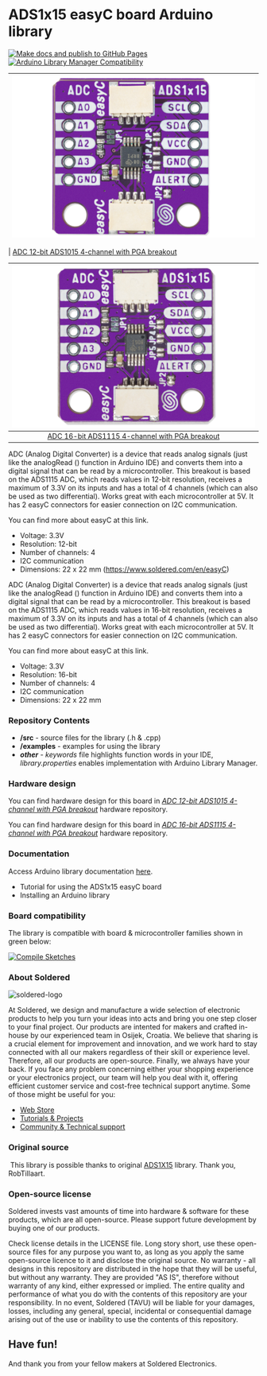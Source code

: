 # ADS1x15 easyC board Arduino library

[![Make docs and publish to GitHub Pages](https://github.com/SolderedElectronics/Soldered-ADS1015-ADS1115-ADC-Arduino-Library/actions/workflows/make_docs.yml/badge.svg?branch=dev)](https://github.com/SolderedElectronics/Soldered-ADS1015-ADS1115-ADC-Arduino-Library/actions/workflows/make_docs.yml)
[![Arduino Library Manager Compatibility](https://github.com/SolderedElectronics/Soldered-ADS1015-ADS1115-ADC-Arduino-Library/actions/workflows/arduino_lint.yml/badge.svg?branch=dev)](https://github.com/SolderedElectronics/Soldered-ADS1015-ADS1115-ADC-Arduino-Library/actions/workflows/arduino_lint.yml)


| ![ADC 12-bit ADS1015 4-channel with PGA breakout](https://github.com/SolderedElectronics/ADC-12-bit-ADS1015-4-channel-with-PGA-breakout-hardware-design/blob/main/OUTPUTS/V1.1.1/333094.jpg) |
| :------------------------------------------------------------------------------------------------------------------------------------------------------------------------------------------: |

| [ADC 12-bit ADS1015 4-channel with PGA breakout](https://www.solde.red/333094)

| ![ADC 16-bit ADS1115 4-channel with PGA breakout](https://github.com/SolderedElectronics/ADC-16-bit-ADS1115-4-channel-with-PGA-breakout-hardware-design/blob/main/OUTPUTS/V1.1.1/333095.jpg) |
| :------------------------------------------------------------------------------------------------------------------------------------------------------------------------------------------: |
|                                                        [ADC 16-bit ADS1115 4-channel with PGA breakout](https://www.solde.red/333095)                                                        |

ADC (Analog Digital Converter) is a device that reads analog signals (just like the analogRead () function in Arduino IDE) and converts them into a digital signal that can be read by a microcontroller. This breakout is based on the ADS1115 ADC, which reads values in 12-bit resolution, receives a maximum of 3.3V on its inputs and has a total of 4 channels (which can also be used as two differential). Works great with each microcontroller at 5V. It has 2 easyC connectors for easier connection on I2C communication.

You can find more about easyC at this link.

- Voltage: 3.3V
- Resolution: 12-bit
- Number of channels: 4
- I2C communication
- Dimensions: 22 x 22 mm (https://www.soldered.com/en/easyC)

ADC (Analog Digital Converter) is a device that reads analog signals (just like the analogRead () function in Arduino IDE) and converts them into a digital signal that can be read by a microcontroller. This breakout is based on the ADS1115 ADC, which reads values in 16-bit resolution, receives a maximum of 3.3V on its inputs and has a total of 4 channels (which can also be used as two differential). Works great with each microcontroller at 5V. It has 2 easyC connectors for easier connection on I2C communication.

You can find more about easyC at this link.

- Voltage: 3.3V
- Resolution: 16-bit
- Number of channels: 4
- I2C communication
- Dimensions: 22 x 22 mm

### Repository Contents

- **/src** - source files for the library (.h & .cpp)
- **/examples** - examples for using the library
- **_other_** - _keywords_ file highlights function words in your IDE, _library.properties_ enables implementation with Arduino Library Manager.

### Hardware design

You can find hardware design for this board in [_ADC 12-bit ADS1015 4-channel with PGA breakout_](https://github.com/SolderedElectronics/ADC-12-bit-ADS1015-4-channel-with-PGA-breakout-hardware-design) hardware repository.

You can find hardware design for this board in [_ADC 16-bit ADS1115 4-channel with PGA breakout_](https://github.com/SolderedElectronics/ADC-16-bit-ADS1115-4-channel-with-PGA-breakout-hardware-design) hardware repository.

### Documentation

Access Arduino library documentation [here](https://SolderedElectronics.github.io/Soldered-ADS1015-ADS1115-ADC-Arduino-Library/).

- Tutorial for using the ADS1x15 easyC board
- Installing an Arduino library

### Board compatibility

The library is compatible with board & microcontroller families shown in green below:

[![Compile Sketches](http://github-actions.40ants.com/e-radionicacom/Soldered-ADS1015-ADS1115-ADC-Arduino-Library/matrix.svg?branch=dev&only=Compile%20Sketches)](https://github.com/SolderedElectronics/Soldered-ADS1015-ADS1115-ADC-Arduino-Library/actions/workflows/compile_test.yml)

### About Soldered

<img src="https://raw.githubusercontent.com/e-radionicacom/Soldered-Generic-Arduino-Library/dev/extras/Soldered-logo-color.png" alt="soldered-logo" width="500"/>

At Soldered, we design and manufacture a wide selection of electronic products to help you turn your ideas into acts and bring you one step closer to your final project. Our products are intented for makers and crafted in-house by our experienced team in Osijek, Croatia. We believe that sharing is a crucial element for improvement and innovation, and we work hard to stay connected with all our makers regardless of their skill or experience level. Therefore, all our products are open-source. Finally, we always have your back. If you face any problem concerning either your shopping experience or your electronics project, our team will help you deal with it, offering efficient customer service and cost-free technical support anytime. Some of those might be useful for you:

- [Web Store](https://www.soldered.com/shop)
- [Tutorials & Projects](https://soldered.com/learn)
- [Community & Technical support](https://soldered.com/community)

### Original source

​
This library is possible thanks to original [ADS1X15](https://github.com/RobTillaart/ADS1X15) library. Thank you, RobTillaart.

### Open-source license

Soldered invests vast amounts of time into hardware & software for these products, which are all open-source. Please support future development by buying one of our products.

Check license details in the LICENSE file. Long story short, use these open-source files for any purpose you want to, as long as you apply the same open-source licence to it and disclose the original source. No warranty - all designs in this repository are distributed in the hope that they will be useful, but without any warranty. They are provided "AS IS", therefore without warranty of any kind, either expressed or implied. The entire quality and performance of what you do with the contents of this repository are your responsibility. In no event, Soldered (TAVU) will be liable for your damages, losses, including any general, special, incidental or consequential damage arising out of the use or inability to use the contents of this repository.

## Have fun!

And thank you from your fellow makers at Soldered Electronics.
